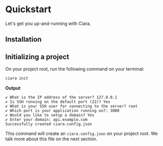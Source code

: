 # Quickstart

Let's get you up-and-running with Ciara.

## Installation

## Initializing a project

On your project root, run the following command on your terminal:

```bash
ciara init
```

**Output**

```
✔ What is the IP address of the server? 127.0.0.1
✔ Is SSH running on the default port (22)? Yes
✔ What is your SSH user for connecting to the server? root
✔ Which port is your application running on?: 3000
✔ Would you like to setup a domain? Yes
✔ Enter your domain: api.example.com
Successfully created ciara.config.json
```

This command will create an `ciara.config.json` on your project root. We talk more about this file on the next section.
